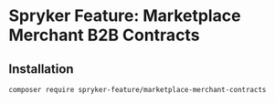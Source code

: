 # Spryker Feature: Marketplace Merchant B2B Contracts



## Installation

```
composer require spryker-feature/marketplace-merchant-contracts
```
